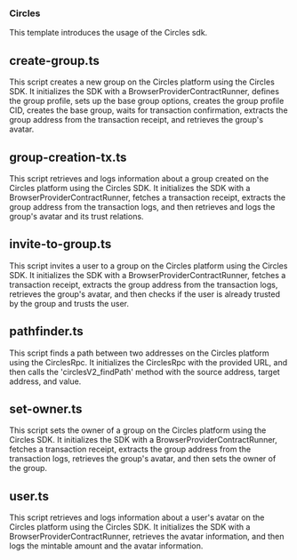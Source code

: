 
### Circles

This template introduces the usage of the Circles sdk.

## create-group.ts

This script creates a new group on the Circles platform using the Circles SDK. It initializes the SDK with a BrowserProviderContractRunner,
defines the group profile, sets up the base group options, creates the group profile CID, creates the base group,
waits for transaction confirmation, extracts the group address from the transaction receipt, and retrieves the group's avatar.

## group-creation-tx.ts

This script retrieves and logs information about a group created on the Circles platform using the Circles SDK.
It initializes the SDK with a BrowserProviderContractRunner, fetches a transaction receipt,
extracts the group address from the transaction logs, and then retrieves and logs the group's avatar
and its trust relations.

## invite-to-group.ts

This script invites a user to a group on the Circles platform using the Circles SDK. It initializes the SDK with a BrowserProviderContractRunner,
fetches a transaction receipt, extracts the group address from the transaction logs, retrieves the group's avatar,
and then checks if the user is already trusted by the group and trusts the user.

## pathfinder.ts

This script finds a path between two addresses on the Circles platform using the CirclesRpc. It initializes the CirclesRpc with the provided URL,
and then calls the 'circlesV2_findPath' method with the source address, target address, and value.

## set-owner.ts

This script sets the owner of a group on the Circles platform using the Circles SDK. It initializes the SDK with a BrowserProviderContractRunner,
fetches a transaction receipt, extracts the group address from the transaction logs, retrieves the group's avatar,
and then sets the owner of the group.

## user.ts

This script retrieves and logs information about a user's avatar on the Circles platform using the Circles SDK.
It initializes the SDK with a BrowserProviderContractRunner, retrieves the avatar information,
and then logs the mintable amount and the avatar information.
